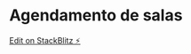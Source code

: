 # Agendamento de salas

[Edit on StackBlitz ⚡️](https://stackblitz.com/edit/agendamento-em-angular)
